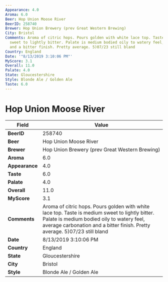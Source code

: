 ```yaml
---
Appearance: 4.0
Aroma: 6.0
Beer: Hop Union Moose River
BeerID: 258740
Brewer: Hop Union Brewery (prev Great Western Brewing)
City: Bristol
Comments: Aroma of citric hops. Pours golden with white lace top. Taste is medium
  sweet to lightly bitter. Palate is medium bodied oily to watery feel, average carbonation
  and a bitter finish. Pretty average. 5)07/23 still bland
Country: England
Date: '"8/13/2019 3:10:06 PM"'
MyScore: 3.1
Overall: 11.0
Palate: 4.0
State: Gloucestershire
Style: Blonde Ale / Golden Ale
Taste: 6.0
---
```


# Hop Union Moose River

| Field         | Value |
|---------------|-------|
| **BeerID** | 258740 |
| **Beer** | Hop Union Moose River |
| **Brewer** | Hop Union Brewery (prev Great Western Brewing) |
| **Aroma** | 6.0 |
| **Appearance** | 4.0 |
| **Taste** | 6.0 |
| **Palate** | 4.0 |
| **Overall** | 11.0 |
| **MyScore** | 3.1 |
| **Comments** | Aroma of citric hops. Pours golden with white lace top. Taste is medium sweet to lightly bitter. Palate is medium bodied oily to watery feel, average carbonation and a bitter finish. Pretty average. 5)07/23 still bland |
| **Date** | 8/13/2019 3:10:06 PM |
| **Country** | England |
| **State** | Gloucestershire |
| **City** | Bristol |
| **Style** | Blonde Ale / Golden Ale |
